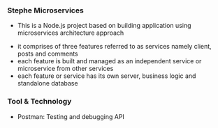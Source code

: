 ### Stephe Microservices
* This is a Node.js project based on building application using microservices architecture approach
- it comprises of three features referred to as services namely client, posts and comments
- each feature is built and managed as an independent service or microservice from other services
- each feature or service has its own server, business logic and standalone database

### Tool & Technology
- Postman: Testing and debugging API